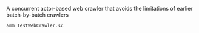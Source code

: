 A concurrent actor-based web crawler that avoids the limitations of earlier
batch-by-batch crawlers

```bash
amm TestWebCrawler.sc
```
